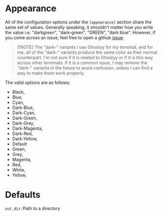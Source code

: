 # Appearance

All of the configuration options under the `[appearance]` section share the same
set of values. Generally speaking, it shouldn't matter how you write the value
i.e. "darkgreen", "dark-green", "GREEN", "dark blue". However, if you come across
an issue, feel free to open a github [issue](https://github.com/tkatter/sericom).

> [!NOTE] The "dark-" variants
> I use Ghostyy for my terminal, and for me, all of the "dark-" variants produce the same
> color as their normal counterpart. I'm not sure if it is related to Ghostyy or if it is
> this way across other terminals. If it is a common issue, I may remove the "dark-" variants
> in the future to avoid confusion, unless I can find a way to make them work properly.

The valid options are as follows:

- Black,
- Blue,
- Cyan,
- Dark-Blue,
- Dark-Cyan,
- Dark-Green,
- Dark-Grey,
- Dark-Magenta,
- Dark-Red,
- Dark-Yellow,
- Default
- Green,
- Grey,
- Magenta,
- Red,
- White,
- Yellow,

# Defaults

`out_dir`: Path to a directory
